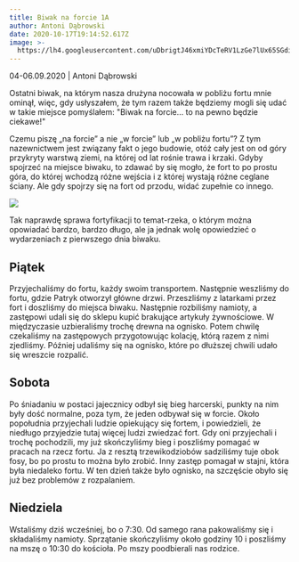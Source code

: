 ```yaml
---
title: Biwak na forcie 1A
author: Antoni Dąbrowski
date: 2020-10-17T19:14:52.617Z
image: >-
  https://lh4.googleusercontent.com/uDbrigtJ46xmiYDcTeRV1LzGe7lUx65SGdik88BNied7IGe7gf9iEHBFm3PpW2rsqkooZanA4UFebGjneq5aiImS37HOJe5JVT7twGjMbR51OL4xxQhGjEfjZRtpTzGpViyF6LAu
---
```


04-06.09.2020 | Antoni Dąbrowski

Ostatni biwak, na którym nasza drużyna nocowała w pobliżu fortu mnie ominął, więc, gdy usłyszałem, że tym razem także będziemy mogli się udać w takie miejsce pomyślałem: "Biwak na forcie… to na pewno będzie ciekawe!"

Czemu piszę „na forcie” a nie „w forcie” lub „w pobliżu fortu”? Z tym nazewnictwem jest związany fakt o jego budowie, otóż cały jest on od góry przykryty warstwą ziemi, na której od lat rośnie trawa i krzaki. Gdyby spojrzeć na miejsce biwaku, to zdawać by się mogło, że fort to po prostu góra, do której wchodzą różne wejścia i z której wystają różne ceglane ściany. Ale gdy spojrzy się na fort od przodu, widać zupełnie co innego.

![](https://lh6.googleusercontent.com/Vfhs2BlnPhOz57iCUnGwLIb5eGN2r7Y8Vsc4sq5O88Ni_eom1LNP64mm5RDPS3H1JiIBpK3PKUcksGZogc7xsXmSlWi7uQTG9loFd3fLqirmQKS-faEomPQW2bJYAX5fwlJp9hNC)

Tak naprawdę sprawa fortyfikacji to temat-rzeka, o którym można opowiadać bardzo, bardzo długo, ale ja jednak wolę opowiedzieć o wydarzeniach z pierwszego dnia biwaku.

## Piątek

Przyjechaliśmy do fortu, każdy swoim transportem. Następnie weszliśmy do fortu, gdzie Patryk otworzył główne drzwi. Przeszliśmy z latarkami przez fort i doszliśmy do miejsca biwaku. Następnie rozbiliśmy namioty, a zastępowi udali się do sklepu kupić brakujące artykuły żywnościowe. W międzyczasie uzbieraliśmy trochę drewna na ognisko. Potem chwilę czekaliśmy na zastępowych przygotowując kolację, którą razem z nimi zjedliśmy. Później udaliśmy się na ognisko, które po dłuższej chwili udało się wreszcie rozpalić.

## Sobota

Po śniadaniu w postaci jajecznicy odbył się bieg harcerski, punkty na nim były dość normalne, poza tym, że jeden odbywał się w forcie. Około popołudnia przyjechali ludzie opiekujący się fortem, i powiedzieli, że niedługo przyjedzie tutaj więcej ludzi zwiedzać fort. Gdy oni przyjechali i trochę pochodzili, my już skończyliśmy bieg i poszliśmy pomagać w pracach na rzecz fortu. Ja z resztą trzewikodziobów sadziliśmy tuje obok fosy, bo po prostu to można było zrobić. Inny zastęp pomagał w stajni, która była niedaleko fortu. W ten dzień także było ognisko, na szczęście obyło się już bez problemów z rozpalaniem.

## Niedziela

Wstaliśmy dziś wcześniej, bo o 7:30. Od samego rana pakowaliśmy się i składaliśmy namioty. Sprzątanie skończyliśmy około godziny 10 i poszliśmy na mszę o 10:30 do kościoła. Po mszy poodbierali nas rodzice.
